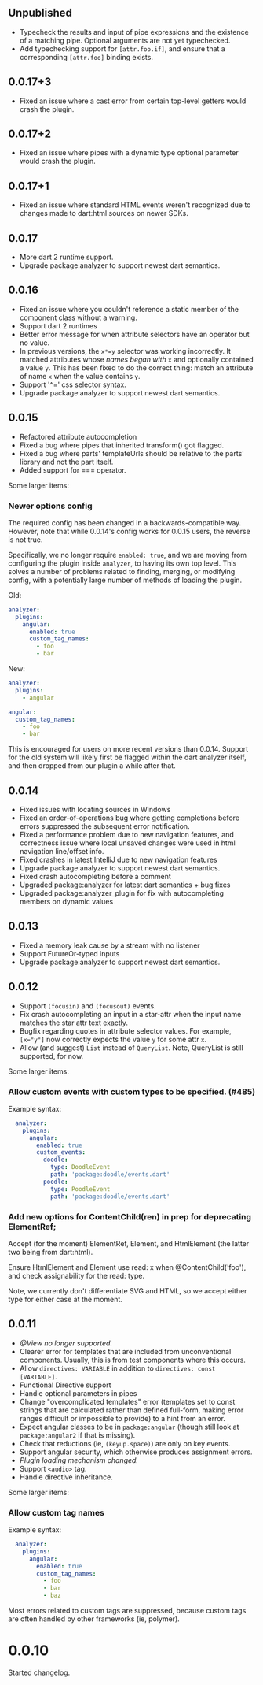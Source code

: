 ## Unpublished

- Typecheck the results and input of pipe expressions and the existence of a
  matching pipe. Optional arguments are not yet typechecked.
- Add typechecking support for `[attr.foo.if]`, and ensure that a corresponding
  `[attr.foo]` binding exists.

## 0.0.17+3

- Fixed an issue where a cast error from certain top-level getters would crash
  the plugin.

## 0.0.17+2

- Fixed an issue where pipes with a dynamic type optional parameter would crash
  the plugin.

## 0.0.17+1

- Fixed an issue where standard HTML events weren't recognized due to changes
  made to dart:html sources on newer SDKs.

## 0.0.17

- More dart 2 runtime support.
- Upgrade package:analyzer to support newest dart semantics.

## 0.0.16

- Fixed an issue where you couldn't reference a static member of the component
  class without a warning.
- Support dart 2 runtimes
- Better error message for when attribute selectors have an operator but no
  value.
- In previous versions, the `x*=y` selector was working incorrectly. It matched
  attributes whose *names began with* `x` and optionally contained a value `y`.
  This has been fixed to do the correct thing: match an attribute of name `x`
  when the value contains `y`.
- Support '^=' css selector syntax.
- Upgrade package:analyzer to support newest dart semantics.

## 0.0.15

- Refactored attribute autocompletion
- Fixed a bug where pipes that inherited transform() got flagged.
- Fixed a bug where parts' templateUrls should be relative to the parts' library
  and not the part itself.
- Added support for === operator.

Some larger items:

### Newer options config

The required config has been changed in a backwards-compatible way. However,
note that while 0.0.14's config works for 0.0.15 users, the reverse is not true.

Specifically, we no longer require `enabled: true`, and we are moving from
configuring the plugin inside `analyzer`, to having its own top level. This
solves a number of problems related to finding, merging, or modifying config,
with a potentially large number of methods of loading the plugin.

Old:

```yaml
analyzer:
  plugins:
    angular:
      enabled: true
      custom_tag_names:
        - foo
        - bar
```

New:

```yaml
analyzer:
  plugins:
    - angular

angular:
  custom_tag_names:
    - foo
    - bar
```

This is encouraged for users on more recent versions than 0.0.14. Support for
the old system will likely first be flagged within the dart analyzer itself, and
then dropped from our plugin a while after that.

## 0.0.14

- Fixed issues with locating sources in Windows
- Fixed an order-of-operations bug where getting completions before errors
  suppressed the subsequent error notification.
- Fixed a performance problem due to new navigation features, and correctness
  issue where local unsaved changes were used in html navigation line/offset
  info.
- Fixed crashes in latest IntelliJ due to new navigation features
- Upgrade package:analyzer to support newest dart semantics.
- Fixed crash autocompleting before a comment
- Upgraded package:analyzer for latest dart semantics + bug fixes
- Upgraded package:analyzer_plugin for fix with autocompleting members on
  dynamic values

## 0.0.13

- Fixed a memory leak cause by a stream with no listener
- Support FutureOr-typed inputs
- Upgrade package:analyzer to support newest dart semantics.

## 0.0.12

- Support `(focusin)` and `(focusout)` events.
- Fix crash autocompleting an input in a star-attr when the input name matches
  the star attr text exactly.
- Bugfix regarding quotes in attribute selector values. For example, `[x="y"]`
  now correctly expects the value `y` for some attr `x`.
- Allow (and suggest) `List` instead of `QueryList`. Note, QueryList is still
  supported, for now.

Some larger items:

### Allow custom events with custom types to be specified. (#485)

Example syntax:

```yaml
  analyzer:
    plugins:
      angular:
        enabled: true
        custom_events:
          doodle:
            type: DoodleEvent
            path: 'package:doodle/events.dart'
          poodle:
            type: PoodleEvent
            path: 'package:doodle/events.dart'
```

### Add new options for ContentChild(ren) in prep for deprecating ElementRef;
    
Accept (for the moment) ElementRef, Element, and HtmlElement (the
latter two being from dart:html).

Ensure HtmlElement and Element use read: x when @ContentChild('foo'), and check
assignability for the read: type.

Note, we currently don't differentiate SVG and HTML, so we accept either type
for either case at the moment.

## 0.0.11

- *@View no longer supported.*
- Clearer error for templates that are included from unconventional components.
  Usually, this is from test components where this occurs.
- Allow `directives: VARIABLE` in addition to `directives: const [VARIABLE]`.
- Functional Directive support
- Handle optional parameters in pipes
- Change "overcomplicated templates" error (templates set to const strings that
  are calculated rather than defined full-form, making error ranges difficult or
  impossible to provide) to a hint from an error.
- Expect angular classes to be in `package:angular` (though still look at
  `package:angular2` if that is missing).
- Check that reductions (ie, `(keyup.space)`) are only on key events.
- Support angular security, which otherwise produces assignment errors.
- *Plugin loading mechanism changed.*
- Support `<audio>` tag.
- Handle directive inheritance.

Some larger items:

### Allow custom tag names

Example syntax:

```yaml
  analyzer:
    plugins:
      angular:
        enabled: true
        custom_tag_names:
          - foo
          - bar
          - baz
```

Most errors related to custom tags are suppressed, because custom tags are often
handled by other frameworks (ie, polymer).

# 0.0.10

Started changelog.
